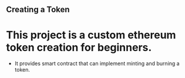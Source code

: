 ## Creating a Token
# This project is a custom ethereum token creation for beginners. 
* It provides smart contract that can implement minting and burning a token.
